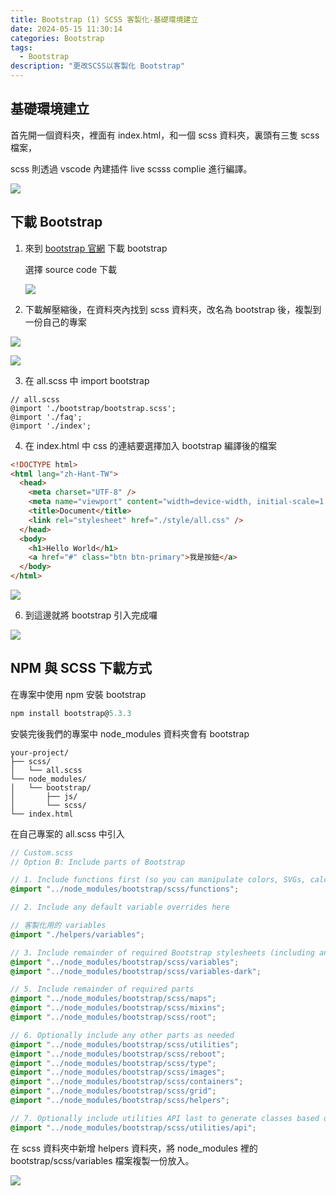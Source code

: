 ```yaml
---
title: Bootstrap (1) SCSS 客製化-基礎環境建立
date: 2024-05-15 11:30:14
categories: Bootstrap
tags:
  - Bootstrap
description: "更改SCSS以客製化 Bootstrap"
---
```


## 基礎環境建立

首先開一個資料夾，裡面有 index.html，和一個 scss 資料夾，裏頭有三隻 scss 檔案，

scss 則透過 vscode 內建插件 live scsss complie 進行編譯。

![](https://cdn-images-1.medium.com/max/1000/1*ljXEd-fRUB83xzOT2jmdSA.png)

## 下載 Bootstrap

1. 來到 [bootstrap 官網](https://getbootstrap.com/docs/5.3/getting-started/download/) 下載 bootstrap

   選擇 source code 下載

   ![](https://cdn-images-1.medium.com/max/1000/1*hWjzmqta0Yq-KkkYho1KuA.png)

2. 下載解壓縮後，在資料夾內找到 scss 資料夾，改名為 bootstrap 後，複製到一份自己的專案

![](https://cdn-images-1.medium.com/max/1000/1*OZLwWy0IKndZz9MiusJDXw.png)

![](https://cdn-images-1.medium.com/max/1000/1*KQSWVUTCbvmLI0OI8Y43YA.png)

3. 在 all.scss 中 import bootstrap

```
// all.scss
@import './bootstrap/bootstrap.scss';
@import './faq';
@import './index';
```

4. 在 index.html 中 css 的連結要選擇加入 bootstrap 編譯後的檔案

```html
<!DOCTYPE html>
<html lang="zh-Hant-TW">
  <head>
    <meta charset="UTF-8" />
    <meta name="viewport" content="width=device-width, initial-scale=1.0" />
    <title>Document</title>
    <link rel="stylesheet" href="./style/all.css" />
  </head>
  <body>
    <h1>Hello World</h1>
    <a href="#" class="btn btn-primary">我是按鈕</a>
  </body>
</html>
```

![](https://i.imgur.com/Ja5djoR.png)

6. 到這邊就將 bootstrap 引入完成囉

![](https://cdn-images-1.medium.com/max/1000/1*GLy0I1Kvjl613M-R2tCFng.png)

## NPM 與 SCSS 下載方式

在專案中使用 npm 安裝 bootstrap

```js
npm install bootstrap@5.3.3
```

安裝完後我們的專案中 node_modules 資料夾會有 bootstrap

```
your-project/
├── scss/
│   └── all.scss
└── node_modules/
│   └── bootstrap/
│       ├── js/
│       └── scss/
└── index.html
```

在自己專案的 all.scss 中引入

```scss
// Custom.scss
// Option B: Include parts of Bootstrap

// 1. Include functions first (so you can manipulate colors, SVGs, calc, etc)
@import "../node_modules/bootstrap/scss/functions";

// 2. Include any default variable overrides here

// 客製化用的 variables
@import "./helpers/variables";

// 3. Include remainder of required Bootstrap stylesheets (including any separate color mode stylesheets)
@import "../node_modules/bootstrap/scss/variables";
@import "../node_modules/bootstrap/scss/variables-dark";

// 5. Include remainder of required parts
@import "../node_modules/bootstrap/scss/maps";
@import "../node_modules/bootstrap/scss/mixins";
@import "../node_modules/bootstrap/scss/root";

// 6. Optionally include any other parts as needed
@import "../node_modules/bootstrap/scss/utilities";
@import "../node_modules/bootstrap/scss/reboot";
@import "../node_modules/bootstrap/scss/type";
@import "../node_modules/bootstrap/scss/images";
@import "../node_modules/bootstrap/scss/containers";
@import "../node_modules/bootstrap/scss/grid";
@import "../node_modules/bootstrap/scss/helpers";

// 7. Optionally include utilities API last to generate classes based on the Sass map in `_utilities.scss`
@import "../node_modules/bootstrap/scss/utilities/api";
```

在 scss 資料夾中新增 helpers 資料夾，將 node_modules 裡的 bootstrap/scss/variables 檔案複製一份放入。

![](https://cdn-images-1.medium.com/max/1000/1*olXn8F_ZcW5yTtl4GCGdkA.png)
